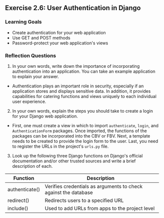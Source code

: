 ## Exercise 2.6: User Authentication in Django
### Learning Goals
- Create authentication for your web application
- Use GET and POST methods
- Password-protect your web application's views

### Reflection Questions
1.	In your own words, write down the importance of incorporating authentication into an application. You can take an example application to explain your answer.

- Authentication plays an important role in security, especially if an application stores and displays sensitive data. In addition, it provides capabilities for catering functions and views uniquely to each individual user experience.

2.	In your own words, explain the steps you should take to create a login for your Django web application.

- First, one must create a view in which to import `authenticate`, `login`, and `AuthenticationForm` packages. Once imported, the functions of the packages can be incorporated into the CBV or FBV. Next, a template needs to be created to provide the login form to the user. Last, you need to register the URLs in the project's `urls.py` file.

3.	Look up the following three Django functions on Django's official documentation and/or other trusted sources and write a brief description of each.

| Function         | Description                                                      |
|------------------|------------------------------------------------------------------|
| authenticate()   | Verifies credentials as arguments to check against the database  |
| redirect()       | Redirects users to a specified URL                               |
| include()        | Used to add URLs from apps to the project level                  |